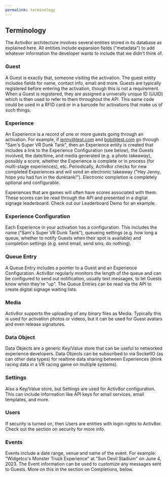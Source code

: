 ```yaml
---
permalink: terminology
---
```


## Terminology 

The Activ8or architecture involves several entities stored in its database as explained here. All entities include expansion fields ("metadata") to add whatever
information the developer wants to include that we didn't think of.

### Guest

A Guest is exactly that, someone visiting the activation. The guest entity includes fields for name, contact info, email and more. Guests are typically registered
before entering the activation, though this is not a requirement. When a Guest is registered, they are assigned a univerally unique ID (UUID) which is then used
to refer to them throughout the API. This same code could be used in a RFID card or in a barcode for activations that make us of such things.

### Experience

An Experience is a record of one or more guests going through an activation. For example, if jenny@test.com and bob@test.com go through "Sam's Super VR Dunk Tank", then an
Experience entity is created that includes a link to the Experience Configuration (see below), the Guests involved, the date/time, and media generated (e.g. a photo takeaway),
possibly a score, whether the Experience is complete or in process (for multi-stage experiences), etc. Periodically, Activ8or checks for new completed Experiences and
will send an electronic takeaway ("Hey Jenny, hope you had fun in the dunktank!"). Electronic completion is completely optional and configurable.

Experiences that are games will often have scores associated with them. These scores can be read through the API and presented in a digital signage leaderboard. Check out
our Leaderboard Demo for an example.

### Experience Configuration

Each Experience in your activation has a configuration. This includes the name ("Sam's Super VR Dunk Tank"), queueing settings (e.g. how long a queue, whether to notify
Guests when their spot is available) and completion settings (e.g. send email, send sms, do nothing).

### Queue Entry

A Queue Entry includes a pointer to a Guest and an Experience Configuration. Activ8or regularly monitors the length of the queue and can be configured
to send out notification, usually text messages, to let Guests know when they're "up". The Queue Entries can be read via the API to create 
digital signage waiting lists.

### Media

Activ8or supports the uploading of any binary files as Media. Typically this is used for activation photos or videos, but it can be used for Guest avatars and even 
release signatures.

### Data Object

Data Objects are a generic Key/Value store that can be useful to networked experience developers. Data Objects can be subscribed to
via SocketIO (as can other data types) for realtime data sharing between Experiences (think racing data in a VR racing game on multiple
systems).

### Settings

Also a Key/Value store, but Settings are used for Activ8or configuration. This can include information like API keys for
email services, email templates, and more.

### Users

If security is turned on, then Users are entities with login rights to Activ8or. Check out the section on security for more
info.

### Events

Events include a date range, venue and name of the event. For example: "Widgetco's Monster Truck Experience" at "Sun Devil Stadium" on
June 4, 2023. The Event information can be used to customize any messages sent to Guests. More on this in the section on 
Completions, below.

